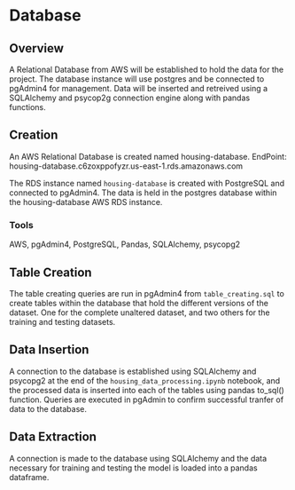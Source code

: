 # Database
## Overview
A Relational Database from AWS will be established to hold the data for the project. The database instance will use postgres and be connected to pgAdmin4 for management. Data will be inserted and retreived using a SQLAlchemy and psycop2g connection engine along with pandas functions.

## Creation

An AWS Relational Database is created named housing-database.
EndPoint: housing-database.c6zoxppofyzr.us-east-1.rds.amazonaws.com

The RDS instance named `housing-database` is created with PostgreSQL and connected to pgAdmin4. The data is held in the postgres database within the housing-database AWS RDS instance.

### Tools
AWS, pgAdmin4, PostgreSQL, Pandas, SQLAlchemy, psycopg2

## Table Creation
The table creating queries are run in pgAdmin4 from `table_creating.sql` to create tables within the database that hold the different versions of the dataset. One for the complete unaltered dataset, and two others for the training and testing datasets.

## Data Insertion
A connection to the database is established using SQLAlchemy and psycopg2 at the end of the `housing_data_processing.ipynb` notebook, and the processed data is inserted into each of the tables using pandas to_sql() function.
Queries are executed in pgAdmin to confirm successful tranfer of data to the database.

## Data Extraction
A connection is made to the database using SQLAlchemy and the data necessary for training and testing the model is loaded into a pandas dataframe.